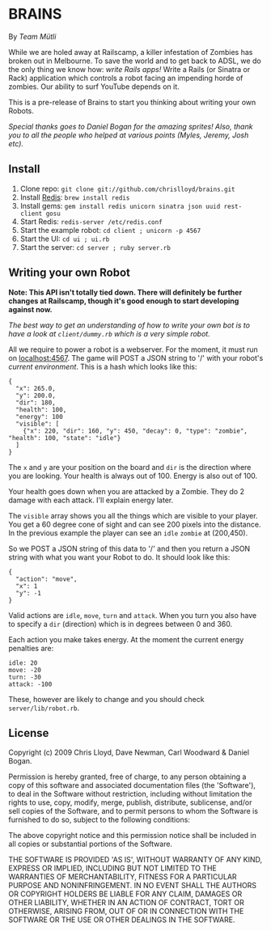 # BRAINS

By _Team Mütli_

While we are holed away at Railscamp, a killer infestation of Zombies has broken out in Melbourne. To save the world and to get back to ADSL, we do the only thing we know how: _write Rails apps!_ Write a Rails (or Sinatra or Rack) application which controls a robot facing an impending horde of zombies. Our ability to surf YouTube depends on it.

This is a pre-release of Brains to start you thinking about writing your own Robots.

_Special thanks goes to Daniel Bogan for the amazing sprites! Also, thank you to all the people who helped at various points (Myles, Jeremy, Josh etc)._

## Install

 1. Clone repo: `git clone git://github.com/chrislloyd/brains.git`
 2. Install [Redis](http://code.google.com/p/redis/): `brew install redis`
 3. Install gems: `gem install redis unicorn sinatra json uuid rest-client gosu`
 4. Start Redis: `redis-server /etc/redis.conf`
 5. Start the example robot: `cd client ; unicorn -p 4567`
 6. Start the UI: `cd ui ; ui.rb`
 7. Start the server: `cd server ; ruby server.rb`

## Writing your own Robot

**Note: This API isn't totally tied down. There will definitely be further changes at Railscamp, though it's good enough to start developing against now.**

_The best way to get an understanding of how to write your own bot is to have a look at `client/dummy.rb` which is a very simple robot._

All we require to power a robot is a webserver. For the moment, it must run on [localhost:4567](http://localhost:4567). The game will POST a JSON string to '/' with your robot's _current environment_. This is a hash which looks like this:

    {
      "x": 265.0,
      "y": 200.0,
      "dir": 180,
      "health": 100,
      "energy": 100
      "visible": [
        {"x": 220, "dir": 160, "y": 450, "decay": 0, "type": "zombie", "health": 100, "state": "idle"}
      ]
    }

The `x` and `y` are your position on the board and `dir` is the direction where you are looking. Your health is always out of 100. Energy is also out of 100.

Your health goes down when you are attacked by a Zombie. They do 2 damage with each attack. I'll explain energy later.

The `visible` array shows you all the things which are visible to your player. You get a 60 degree cone of sight and can see 200 pixels into the distance. In the previous example the player can see an `idle` `zombie` at (200,450).

So we POST a JSON string of this data to '/' and then you return a JSON string with what you want your Robot to do. It should look like this:

    {
      "action": "move",
      "x": 1
      "y": -1
    }

Valid actions are `idle`, `move`, `turn` and `attack`. When you turn you also have to specify a `dir` (direction) which is in degrees between 0 and 360.

Each action you make takes energy. At the moment the current energy penalties are:

    idle: 20
    move: -20
    turn: -30
    attack: -100

These, however are likely to change and you should check `server/lib/robot.rb`.

## License

Copyright (c) 2009 Chris Lloyd, Dave Newman, Carl Woodward & Daniel Bogan.

Permission is hereby granted, free of charge, to any person obtaining a copy of this software and associated documentation files (the 'Software'), to deal in the Software without restriction, including without limitation the rights to use, copy, modify, merge, publish, distribute, sublicense, and/or sell copies of the Software, and to permit persons to whom the Software is furnished to do so, subject to the following conditions:

The above copyright notice and this permission notice shall be included in all copies or substantial portions of the Software.

THE SOFTWARE IS PROVIDED 'AS IS', WITHOUT WARRANTY OF ANY KIND, EXPRESS OR IMPLIED, INCLUDING BUT NOT LIMITED TO THE WARRANTIES OF MERCHANTABILITY, FITNESS FOR A PARTICULAR PURPOSE AND NONINFRINGEMENT. IN NO EVENT SHALL THE AUTHORS OR COPYRIGHT HOLDERS BE LIABLE FOR ANY CLAIM, DAMAGES OR OTHER LIABILITY, WHETHER IN AN ACTION OF CONTRACT, TORT OR OTHERWISE, ARISING FROM, OUT OF OR IN CONNECTION WITH THE SOFTWARE OR THE USE OR OTHER DEALINGS IN THE SOFTWARE.

